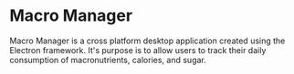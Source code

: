# Macro Manager
Macro Manager is a cross platform desktop application created using the Electron framework. 
It's purpose is to allow users to track their daily consumption of macronutrients, calories, and sugar.
